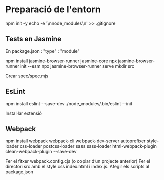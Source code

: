 # Preparació de l'entorn

 npm init -y
 echo -e '\nnode_modules\n' >> .gitignore

## Tests en Jasmine

En package.json :   "type" : "module"


 npm install jasmine-browser-runner jasmine-core
 npx jasmine-browser-runner init --esm
 npx jasmine-browser-runner serve
 mkdir src

Crear spec/spec.mjs

## EsLint

 npm install eslint --save-dev
 ./node_modules/.bin/eslint --init

Instal·lar extensió

## Webpack

 npm install webpack webpack-cli webpack-dev-server autoprefixer style-loader css-loader postcss-loader sass sass-loader html-webpack-plugin clean-webpack-plugin --save-dev

Fer el fitxer webpack.config.cjs (o copiar d’un projecte anterior)
Fer el directori src amb el style.css index.html i index.js.
Afegir els scripts al package.json



